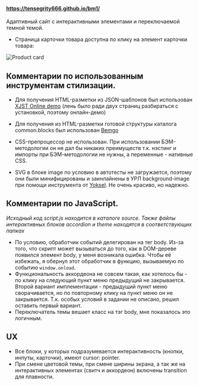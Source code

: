 #### https://tensegrity666.github.io/bm1/
Адаптивный сайт с интерактивными элементами и переключаемой темной темой.
* Страница карточки товара доступна по клику на элемент карточки товара:

![Product card](https://github.com/yndx-shri-reviewer/shri-2020-task-1/blob/master/assets/screenshots/product.png)

## Комментарии по использованным инструментам стилизации.
* Для получения HTML-разметки из JSON-шаблонов был использован [XJST Online demo](https://bem.github.io/bem-xjst/) (лень было ради двух страниц разбираться с установкой, поэтому онлайн-демо)

* Для получения из HTML-разметки готовой структуры каталога common.blocks был использован [Bemgo](https://github.com/werty1001/bemgo)

* CSS-препроцессор не использован. 
При использовании БЭМ-методологии он не дал бы никаких преимуществ т.к. нэстинг и импорты при БЭМ-методологии не нужны, а переменные - нативные CSS.

* SVG в блоке image по условию в автотесты не загружается, поэтому они были минифицированы и заинлайнены в УРЛ background-image при помощи инструмента от [Yoksel](http://yoksel.github.io/url-encoder/).
Не очень красиво, но надежно.

## Комментарии по JavaScript.
*Исходный код script.js находится в каталоге source. Также файлы интерактивных блоков accordion и theme находятся в соответствующих папках*

* По условию, обработчик событий делегирован на тег body. Из-за того, что скрипт может вызываться до того, как в DOM-дереве появился элемент body, у меня возникала ошибка.
Чтобы её избежать, я обернул этот обработчик в функцию, вызываемую по событию ``window.onload``.
* Функциональность аккордеона не совсем такая, как хотелось бы - по клику на следующий пункт меню предыдущий не закрывается. Второй вариант имплементации - предыдущий пункт меню сворачивается, но по повторному клику на пункт меню он не закрывается. Т.к. особых условий в задании не описано, решил оставить первый вариант.
* Переключатель темы вешает класс на тэг body, мне показалось это логичным.

## UX
* Все блоки, у которых подразумевается интерактивность (кнопки, инпуты, карточки), имеют cursor: pointer.
* При смене цветовой темы, при смене ширины экрана, а так же на интерактивных элементах (свитч и аккордеон) включены transition для плавности.
